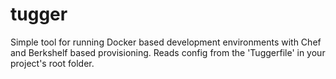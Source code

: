 tugger
======

Simple tool for running Docker based development environments with Chef and Berkshelf based provisioning. Reads config
from the 'Tuggerfile' in your project's root folder.
